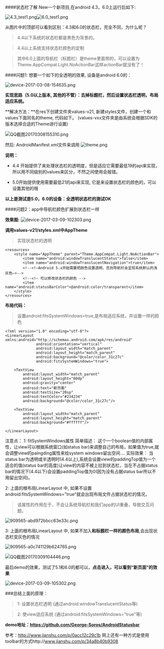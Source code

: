 ####状态栏了解
New一个新项目,在android 4.3，6.0上运行后如下:


![4.3_test1.png](http://upload-images.jianshu.io/upload_images/909565-5422000bada79b1c.png?imageMogr2/auto-orient/strip%7CimageView2/2/w/1240)![6.0_test1.png](http://upload-images.jianshu.io/upload_images/909565-cb4399a1c1089029.png?imageMogr2/auto-orient/strip%7CimageView2/2/w/1240)

从图片中的顶部可以看到区别：4.3和6.0的状态栏，完全不同，为什么呢？
>4.4以下系统的状态栏都是黑色为背景的。

>4.4以上系统支持状态栏颜色的定制

>其中6.0上面的导航栏（标题栏）是theme里面带的，可以设置为Theme.AppCompat.Light.NoActionBar这样actionBar就没有了！

####问题1: 想要一个如下的全透明的效果, 设备是android 6.0的：

![device-2017-03-08-154635.png](http://upload-images.jianshu.io/upload_images/909565-b8ed60a7337305f9.png?imageMogr2/auto-orient/strip%7CimageView2/2/w/1240)

**实现思路（5.0以上版本, 其他的不管）：去掉标题栏，然后设置状态栏透明，布局适应系统。**

**解决方法：**在res下创建文件夹values-v21, 新建styles文件，创建一个和values下面同名的theme, 代码如下。
(values-vxx文件夹是由系统会根据SDK的版本选择合适的Theme进行设置)

![QQ截图20170308155310.png](http://upload-images.jianshu.io/upload_images/909565-d5ba5f1651dada49.png?imageMogr2/auto-orient/strip%7CimageView2/2/w/1240)

然后: AndroidManifest.xml文件来调用
![theme.png](http://upload-images.jianshu.io/upload_images/909565-cbf707c1b33f5f42.png?imageMogr2/auto-orient/strip%7CimageView2/2/w/1240)

**说明：**
*  4.4 开始提供了<item name="android:windowTranslucentStatus">来处理状态栏的透明度，但是适应它需要最低19的api来实现，所以用不同级别的values来区分，不然之间使用会报错。

*  5.0开始提供<item name="android:statusBarColor">使用需要最低21的api来实现, 它是来设置状态栏的颜色的，可以设置其他的哦

**以上是测试是5.0，6.0的设备：全透明状态栏的测试OK**


####问题2：app中导航栏颜色扩展到状态栏一样


**效果图:**
![device-2017-03-09-102303.png](http://upload-images.jianshu.io/upload_images/909565-77442db0c00efef0.png?imageMogr2/auto-orient/strip%7CimageView2/2/w/1240)

**调用values-v21/styles.xml中AppTheme**

> 实现状态栏的透明

```
<resources>
    <style name="AppTheme" parent="Theme.AppCompat.Light.NoActionBar">
        <item name="android:windowTranslucentStatus">false</item>
        <item name="android:windowTranslucentNavigation">true</item>
        <!--<!–Android 5.x开始需要把颜色设置透明，否则导航栏会呈现系统默认的浅灰色–>-->
        <!--<!– 可以修改状态栏的颜色 -->
        <item name="android:statusBarColor">@android:color/transparent</item>
    </style>
</resources>
```

**布局代码：**

>设置android:fitsSystemWindows=true,是布局适应系统，并设置一样的颜色

```
<?xml version="1.0" encoding="utf-8"?>
<LinearLayout xmlns:android="http://schemas.android.com/apk/res/android"
              android:orientation="vertical"
              android:layout_width="match_parent"
              android:layout_height="match_parent"
              android:background="@color/color_31c27c"
              android:fitsSystemWindows="true">

    <TextView
        android:layout_width="match_parent"
        android:layout_height="60dp"
        android:gravity="center"
        android:text="新页面"
        android:textSize="20sp"
        android:textColor="#234234"
        android:background="@color/color_31c27c"/>

    <TextView
        android:layout_width="match_parent"
        android:layout_height="match_parent"
        android:background="#ffffff"/>

</LinearLayout>

```

注意点：
1: fitSystemWindows属性
简单描述： 
这个一个boolean值的内部属性，让view可以根据系统窗口(如status bar)来调整自己的布局，如果值为true,就会调整view的paingding属性来给system windows留出空间…. 
实际效果： 
当status bar为透明或半透明时(4.4以上),系统会设置view的paddingTop值为一个适合的值(status bar的高度)让view的内容不被上拉到状态栏，当在不占据status bar的情况下(4.4以下)会设置paddingTop值为0(因为没有占据status bar所以不用留出空间)。


2: 上面的根布局LinearLayout 中, 如果不设置android:fitsSystemWindows="true"就会出现布局文件占据状态栏的情况，

>该属性的作用在于，不会让系统导航栏和我们app的UI重叠，导致交互问题。

![909565-abd972bbcc63e33c.png](http://upload-images.jianshu.io/upload_images/909565-c32c2a221a216150.png?imageMogr2/auto-orient/strip%7CimageView2/2/w/1240)


3:   上面的根布局LinearLayout 中, 如果不加入**和标题栏一样的颜色布局**,会出现状态栏变灰色的情况


![909565-a0c741129b624765.png](http://upload-images.jianshu.io/upload_images/909565-a9036f5804c2c7f4.png?imageMogr2/auto-orient/strip%7CimageView2/2/w/1240)


![QQ截图20170309104446.png](http://upload-images.jianshu.io/upload_images/909565-f35aa4f475cec6aa.png?imageMogr2/auto-orient/strip%7CimageView2/2/w/1240)

最后demo的效果，测试了5.1和6.0的都可以，**点击进入，可以看到“新页面”的效果**

![device-2017-03-09-105302.png](http://upload-images.jianshu.io/upload_images/909565-fb44fbab098881d7.png?imageMogr2/auto-orient/strip%7CimageView2/2/w/1240)

###总结上面的原理：

>1: 设置状态栏透明 (通过android:windowTranslucentStatus等)


>2: 使view适应系统 (通过android:fitsSystemWindows="true"等)


**demo地址：https://github.com/George-Soros/AndroidStatusbar**

参考：http://www.jianshu.com/p/0acc12c29c1b
网上还有一种方式是使用toolbar的方式http://www.jianshu.com/p/34a8b40b9308
